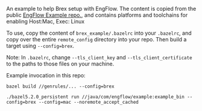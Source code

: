 An example to help Brex setup with EngFlow.
The content is copied from the public [EngFlow Example repo.](https://github.com/EngFlow/example/),
and contains platforms and toolchains for enabling Host:Mac, Exec: Linux

To use, copy the content of `brex_example/.bazelrc` into your `.bazelrc`, and copy over the entire `remote_config` directory into your repo. Then build a target using `--config=brex`.

Note: In `.bazelrc`, change `--tls_client_key` and `--tls_client_certificate` to the paths to those files on your machine.

Example invocation in this repo:
```
bazel build //genrules/... --config=brex
```

```
./bazel5.2.0_persistent run //java/com/engflow/example:example_bin --config=brex --config=mac --noremote_accept_cached
```

